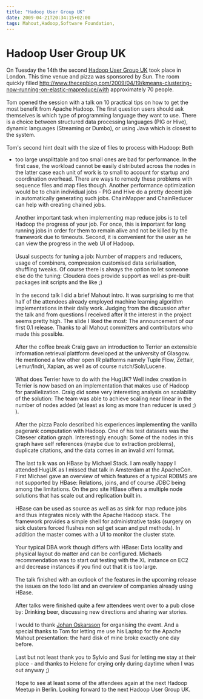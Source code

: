 ```yaml
---
title: "Hadoop User Group UK"
date: 2009-04-21T20:34:15+02:00
tags: Mahout,Hadoop,Software Foundation,
---
```


# Hadoop User Group UK


On Tuesday the 14th the second <a href="http://huguk.org/">Hadoop User Group UK</a> took place in London. This time 
venue and pizza was sponsored by Sun. The room quickly filled 
http://www.thecepblog.com/2009/04/19/kmeans-clustering-now-running-on-elastic-mapreduce/with approximately 70 
people.<br><br>Tom opened the session with a talk on 10 practical tips on how to get the most benefit from Apache 
Hadoop. The first question users should ask themselves is which type of programming language they want to use. There is 
a choice between structured data processing languages (PIG or Hive), dynamic languages (Streaming or Dumbo), or using 
Java which is closest to the system.<br><br>Tom's second hint dealt with the size of files to process with Hadoop: Both 
- too large unsplittable and too small ones are bad for performance. In the first case, the workload cannot be easily 
distributed across the nodes in the latter case each unit of work is to small to account for startup and coordination 
overhead. There are ways to remedy these problems with sequence files and map files though. Another performance 
optimization would be to chain individual jobs - PIG and Hive do a pretty decent job in automatically generating such 
jobs. ChainMapper and ChainReducer can help with creating chained jobs.<br><br>Another important task when implementing 
map reduce jobs is to tell Hadoop the progress of your job. For once, this is important for long running jobs in order 
for them to remain alive and not be killed by the framework due to timeouts. Second, it is convenient for the user as 
he can view the progress in the web UI of Hadoop.<br><br>Usual suspects for tuning a job: Number of mappers and 
reducers, usage of combiners, compression customised data serialisation, shuffling tweaks. Of course there is always 
the option to let someone else do the tuning: Cloudera does provide support as well as pre-built packages init scripts 
and the like ;)<br><br>In the second talk I did a brief Mahout intro. It was surprising to me that half of the 
attendees already employed machine learning algorithm implementations in their daily work. Judging from the discussion 
after the talk and from questions I received after it the interest in the project seems pretty high. The slide I liked 
the most: The announcement of our first 0.1 release. Thanks to all Mahout committers and contributors who made this 
possible.<br><br>After the coffee break Craig  gave an introduction to Terrier an extensible information retrieval 
plattform developed at the university of Glasgow. He mentioned a few other open IR platforms namely Tuple Flow, 
Zettair, Lemur/Indri, Xapian, as well as of course nutch/Solr/Lucene.<br><br>What does Terrier have to do with the 
HugUK? Well index creation in Terrier is now based on an implementation that makes use of Hadoop for parallelization. 
Craig did some very interesting analysis on scalability of the solution: The team was able to achieve scaling near 
linear in the number of nodes added (at least as long as more than reducer is used ;) ).<br><br>After the pizza Paolo 
described his experiences implementing the vanilla pagerank computation with Hadoop. One of his test datasets was the 
Citeseer citation graph. Interestingly enough: Some of the nodes in this graph have self references (maybe due to 
extraction problems), duplicate citations, and the data comes in an invalid xml format.<br><br>The last talk was on 
HBase by Michael Stack. I am really happy I attended HugUK as I missed that talk in Amsterdam at the ApacheCon. First 
Michael gave an overview of which features of a typical RDBMS are not supported by HBase: Relations, joins, and of 
course JDBC being among the limitations. On the pro site HBase offers a multiple node solutions that has scale out and 
replication built in.<br><br>HBase can be used as source as well as as sink for map reduce jobs and thus integrates 
nicely with the Apache Hadoop stack. The framework provides a simple shell for administrative tasks (surgery on sick 
clusters forced flushes non sql get scan and put methods). In addition the master comes with a UI to monitor the 
cluster state.<br><br>Your typical DBA work though differs with HBase: Data locality and physical layout do matter and 
can be configured. Michaels recommendation was to start out testing with the XL instance on EC2 and decrease instances 
if you find out that it is too large.<br><br>The talk finished with an outlook of the features in the upcoming release 
the issues on the todo list and an overview of companies already using HBase. <br><br>After talks were finished quite a 
few attendees went over to a pub close by: Drinking beer, discussing new directions and sharing war stories.<br><br>I 
would to thank <a href="http://blog.oskarsson.nu/">Johan Oskarsson</a> for organising the event. And a special thanks 
to Tom for letting me use his Laptop for the Apache Mahout presentation: the hard disk of mine broke exactly one day 
before.<br><br>Last but not least thank you to Sylvio and Susi for letting me stay at their place - and thanks to 
Helene for crying only during daytime when I was out anyway ;)<br><br>Hope to see at least some of the attendees again 
at the next Hadoop Meetup in Berlin. Looking forward to the next Hadoop User Group UK.
